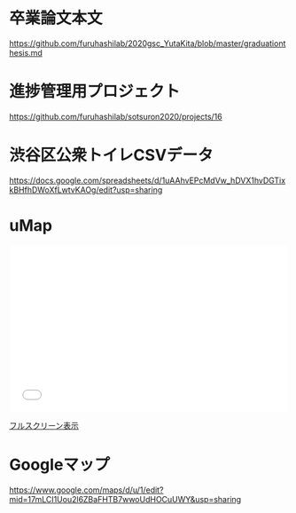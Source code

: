 # 卒業論文本文
https://github.com/furuhashilab/2020gsc_YutaKita/blob/master/graduationthesis.md

# 進捗管理用プロジェクト
https://github.com/furuhashilab/sotsuron2020/projects/16

# 渋谷区公衆トイレCSVデータ
https://docs.google.com/spreadsheets/d/1uAAhvEPcMdVw_hDVX1hvDGTixkBHfhDWoXfLwtvKAOg/edit?usp=sharing

# uMap
<iframe width="100%" height="300px" frameborder="0" allowfullscreen src="//umap.openstreetmap.fr/ja/map/120-ver2_550586?scaleControl=false&miniMap=false&scrollWheelZoom=false&zoomControl=true&allowEdit=false&moreControl=true&searchControl=null&tilelayersControl=null&embedControl=null&datalayersControl=true&onLoadPanel=undefined&captionBar=false"></iframe><p><a href="//umap.openstreetmap.fr/ja/map/120-ver2_550586">フルスクリーン表示</a></p>

# Googleマップ
https://www.google.com/maps/d/u/1/edit?mid=17mLCI1Uou2l6ZBaFHTB7wwoUdHOCuUWY&usp=sharing

